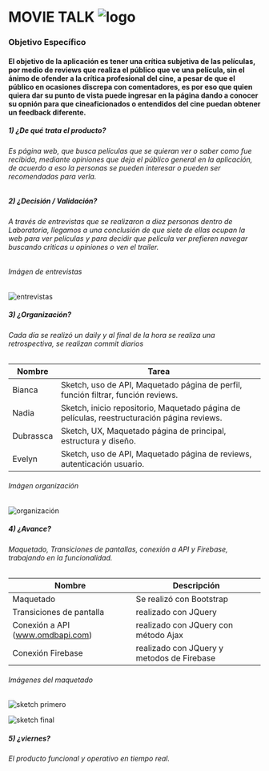 # MOVIE TALK ![logo](https://s9.postimg.org/a7d6q2rv3/image.jpg)

### Objetivo Específico

#### El objetivo de la aplicación es tener una crítica subjetiva de las películas, por medio de reviews que realiza el público que ve una película, sin el ánimo de ofender a la crítica profesional del cine, a pesar de que el público en ocasiones discrepa con comentadores, es por eso que quien quiera dar su punto de vista puede ingresar en la página dando a conocer su opnión para que cineaficionados o entendidos del cine puedan obtener un feedback diferente.

##### 1) ¿De qué trata el producto?
###### Es página web, que busca películas que se quieran ver o saber como fue recibida, mediante opiniones que deja el público general en la aplicación, de acuerdo a eso la personas se pueden interesar o pueden ser recomendadas para verla.

##### 2) ¿Decisión / Validación?
###### A través de entrevistas que se realizaron a diez personas dentro de Laboratoria, llegamos a una conclusión de que siete de ellas ocupan la web para ver películas y para decidir que película ver prefieren navegar buscando criticas u opiniones o ven el trailer.

###### Imágen de entrevistas
![entrevistas](https://s9.postimg.org/azfuoovvz/image.jpg)

##### 3) ¿Organización?
###### Cada día se realizó un daily y al final de la hora se realiza una retrospectiva, se realizan commit diarios 

Nombre |Tarea
------------ | -------------
Bianca  | Sketch, uso de API, Maquetado página de perfil, función filtrar, función reviews.
Nadia | Sketch, inicio repositorio, Maquetado página de películas, reestructuración página reviews.
Dubrassca | Sketch, UX, Maquetado página de principal, estructura y diseño.
Evelyn | Sketch, uso de API, Maquetado página de reviews, autenticación usuario.

###### Imágen organización
![organización](https://s9.postimg.org/trrpshxhr/image.jpg)

##### 4) ¿Avance?
###### Maquetado, Transiciones de pantallas, conexión a API y Firebase, trabajando en la funcionalidad.

Nombre | Descripción
------------ | -------------
Maquetado | Se realizó con Bootstrap
Transiciones de pantalla | realizado con JQuery
Conexión a API (www.omdbapi.com) | realizado con JQuery con método Ajax
Conexión Firebase | realizado con JQuery y metodos de Firebase

###### Imágenes del maquetado
![sketch primero](https://s9.postimg.org/a8n4j3gpr/image.jpg)

![sketch final](https://s9.postimg.org/e50gf7rgf/image.jpg)


##### 5) ¿viernes?
###### El producto funcional y operativo en tiempo real.  



